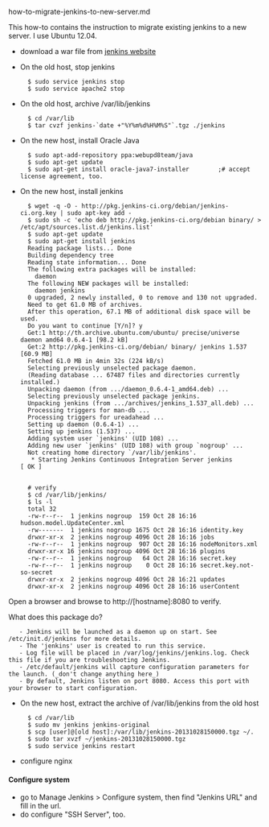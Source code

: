 how-to-migrate-jenkins-to-new-server.md

This how-to contains the instruction to migrate existing jenkins to a new server. 
I use Ubuntu 12.04. 

* download a war file from [jenkins website](http://jenkins-ci.org/)

* On the old host, stop jenkins

		$ sudo service jenkins stop
		$ sudo service apache2 stop

* On the old host, archive /var/lib/jenkins

		$ cd /var/lib
		$ tar cvzf jenkins-`date +"%Y%m%d%H%M%S"`.tgz ./jenkins

* On the new host, install Oracle Java

		$ sudo apt-add-repository ppa:webupd8team/java
		$ sudo apt-get update
		$ sudo apt-get install oracle-java7-installer        ;# accept license agreement, too.

* On the new host, install jenkins 

  		$ wget -q -O - http://pkg.jenkins-ci.org/debian/jenkins-ci.org.key | sudo apt-key add -
  		$ sudo sh -c 'echo deb http://pkg.jenkins-ci.org/debian binary/ > /etc/apt/sources.list.d/jenkins.list'
  		$ sudo apt-get update 
  		$ sudo apt-get install jenkins
  		Reading package lists... Done
		Building dependency tree       
		Reading state information... Done
		The following extra packages will be installed:
		  daemon
		The following NEW packages will be installed:
		  daemon jenkins
		0 upgraded, 2 newly installed, 0 to remove and 130 not upgraded.
		Need to get 61.0 MB of archives.
		After this operation, 67.1 MB of additional disk space will be used.
		Do you want to continue [Y/n]? y
		Get:1 http://th.archive.ubuntu.com/ubuntu/ precise/universe daemon amd64 0.6.4-1 [98.2 kB]
		Get:2 http://pkg.jenkins-ci.org/debian/ binary/ jenkins 1.537 [60.9 MB]
		Fetched 61.0 MB in 4min 32s (224 kB/s)                                                                                           
		Selecting previously unselected package daemon.
		(Reading database ... 67487 files and directories currently installed.)
		Unpacking daemon (from .../daemon_0.6.4-1_amd64.deb) ...
		Selecting previously unselected package jenkins.
		Unpacking jenkins (from .../archives/jenkins_1.537_all.deb) ...
		Processing triggers for man-db ...
		Processing triggers for ureadahead ...
		Setting up daemon (0.6.4-1) ...
		Setting up jenkins (1.537) ...
		Adding system user `jenkins' (UID 108) ...
		Adding new user `jenkins' (UID 108) with group `nogroup' ...
		Not creating home directory `/var/lib/jenkins'.
		 * Starting Jenkins Continuous Integration Server jenkins                                                                  [ OK ] 


  		# verify
		$ cd /var/lib/jenkins/
		$ ls -l
		total 32
		-rw-r--r--  1 jenkins nogroup  159 Oct 28 16:16 hudson.model.UpdateCenter.xml
		-rw-------  1 jenkins nogroup 1675 Oct 28 16:16 identity.key
		drwxr-xr-x  2 jenkins nogroup 4096 Oct 28 16:16 jobs
		-rw-r--r--  1 jenkins nogroup  907 Oct 28 16:16 nodeMonitors.xml
		drwxr-xr-x 16 jenkins nogroup 4096 Oct 28 16:16 plugins
		-rw-r--r--  1 jenkins nogroup   64 Oct 28 16:16 secret.key
		-rw-r--r--  1 jenkins nogroup    0 Oct 28 16:16 secret.key.not-so-secret
		drwxr-xr-x  2 jenkins nogroup 4096 Oct 28 16:21 updates
		drwxr-xr-x  2 jenkins nogroup 4096 Oct 28 16:16 userContent

Open a browser and browse to http://[hostname]:8080 to verify.


 What does this package do?

	   - Jenkins will be launched as a daemon up on start. See /etc/init.d/jenkins for more details.  
	   - The 'jenkins' user is created to run this service.  
	   - Log file will be placed in /var/log/jenkins/jenkins.log. Check this file if you are troubleshooting Jenkins.  
	   - /etc/default/jenkins will capture configuration parameters for the launch. (_don't change anything here_)  
	   - By default, Jenkins listen on port 8080. Access this port with your browser to start configuration.  

* On the new host, extract the archive of /var/lib/jenkins from the old host
	
	    $ cd /var/lib	
	    $ sudo mv jenkins jenkins-original
		$ scp [user]@[old host]:/var/lib/jenkins-20131028150000.tgz ~/.
		$ sudo tar xvzf ~/jenkins-20131028150000.tgz
		$ sudo service jenkins restart 
	
* configure nginx

#### Configure system

* go to Manage Jenkins > Configure system, then find "Jenkins URL" and fill in the url.
* do configure "SSH Server", too.
